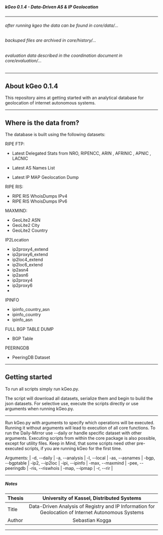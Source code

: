 ##### kGeo 0.1.4 - Data-Driven AS & IP Geolocation

*****************************************************************************

###### after running kgeo the data can be found in core/data/...
###### backuped files are archived in core/history/...
###### evaluation data described in the coordination document in core/evaluation/...

*****************************************************************************

## About kGeo 0.1.4

This repository aims at getting started with an analytical database for geolocation of internet autonomous systems.
*****************************************************************************

## Where is the data from?

The database is built using the following datasets:

RIPE FTP:

- Latest Delegated Stats from NRO, RIPENCC, ARIN , AFRINIC , APNIC , LACNIC

- Latest AS Names List
- Latest IP MAP Geolocation Dump

RIPE RIS:

- RIPE RIS WhoisDumps IPv4
- RIPE RIS WhoisDumps IPv6

MAXMIND:

- GeoLite2 ASN
- GeoLite2 City
- GeoLite2 Country

IP2Location

- ip2proxy4_extend
- ip2proxy6_extend
- ip2loc4_extend
- ip2loc6_extend
- ip2asn4
- ip2asn6
- ip2proxy4
- ip2proxy6
-

IPINFO

- ipinfo_country_asn
- ipinfo_country
- ipinfo_asn

FULL BGP TABLE DUMP

- BGP Table

PEERINGDB

- PeeringDB Dataset

*****************************************************************************

## Getting started

To run all scripts simply run kGeo.py.

The script will download all datasets, serialize them and begin to build the json datasets.
For selective use, execute the scripts directly or use arguments when running kGeo.py.
*****************************************************************************

Run kGeo.py with arguments to specify which operations will be executed.
Running it without arguments will lead to execution of all core functions.
To run the Daily-Mirror use --daily or handle specific dataset with other arguments.
Executing scripts from within the core package is also possible,
except for utility files. Keep in Mind, that some scripts need other pre-executed scripts,
if you are running kGeo for the first time.

Arguments: | -d, --daily | -a, --analysis | -l, --local | -as,  --asnames | -bgp, --bgptable | -ip2, --ip2loc | -ipi, --ipinfo | -max, --maxmind | -pee, --peeringdb | -ris, --riswhois | -map, --ipmap | -r,   --rir |

*****************************************************************************

##### Notes

| Thesis |                             University of Kassel, Distributed Systems                              |
|--------|:--------------------------------------------------------------------------------------------------:|
| Title  | Data-Driven Analysis of Registry and IP Information for Geolocation of Internet Autonomous Systems |
| Author |                                          Sebastian Kogga                                           

*****************************************************************************
